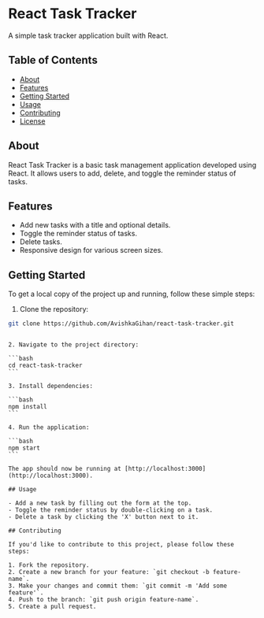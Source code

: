# React Task Tracker

A simple task tracker application built with React.

## Table of Contents

- [About](#about)
- [Features](#features)
- [Getting Started](#getting-started)
- [Usage](#usage)
- [Contributing](#contributing)
- [License](#license)

## About

React Task Tracker is a basic task management application developed using React. It allows users to add, delete, and toggle the reminder status of tasks.

## Features

- Add new tasks with a title and optional details.
- Toggle the reminder status of tasks.
- Delete tasks.
- Responsive design for various screen sizes.

## Getting Started

To get a local copy of the project up and running, follow these simple steps:

1. Clone the repository:

```bash
git clone https://github.com/AvishkaGihan/react-task-tracker.git
```

````

2. Navigate to the project directory:

```bash
cd react-task-tracker
```

3. Install dependencies:

```bash
npm install
```

4. Run the application:

```bash
npm start
```

The app should now be running at [http://localhost:3000](http://localhost:3000).

## Usage

- Add a new task by filling out the form at the top.
- Toggle the reminder status by double-clicking on a task.
- Delete a task by clicking the 'X' button next to it.

## Contributing

If you'd like to contribute to this project, please follow these steps:

1. Fork the repository.
2. Create a new branch for your feature: `git checkout -b feature-name`.
3. Make your changes and commit them: `git commit -m 'Add some feature'`.
4. Push to the branch: `git push origin feature-name`.
5. Create a pull request.
````
